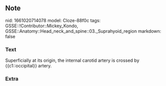 ## Note
nid: 1661020714078
model: Cloze-88f0c
tags: GSSE::!Contributor::Mickey_Kondo, GSSE::Anatomy::Head_neck_and_spine::03._Suprahyoid_region
markdown: false

### Text
Superficially at its origin, the internal carotid artery is crossed by {{c1::occipital}} artery.

### Extra

